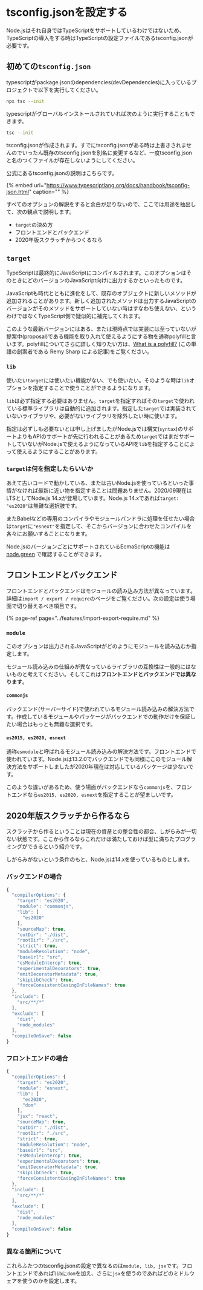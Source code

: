 # tsconfig.jsonを設定する

Node.jsはそれ自身ではTypeScriptをサポートしているわけではないため、TypeScriptの導入をする時はTypeScriptの設定ファイルであるtsconfig.jsonが必要です。

## 初めての`tsconfig.json`

typescriptがpackage.jsonのdependencies\(devDependencies\)に入っているプロジェクトで以下を実行してください。

```bash
npx tsc --init
```

typescriptがグローバルインストールされていれば次のように実行することもできます。

```bash
tsc --init
```

tsconfig.jsonが作成されます。すでにtsconfig.jsonがある時は上書きされませんのでいったん既存のtsconfig.jsonを別名に変更するなど、一度tsconfig.jsonと名のつくファイルが存在しないようにしてください。

公式にあるtsconfig.jsonの説明はこちらです。

{% embed url="https://www.typescriptlang.org/docs/handbook/tsconfig-json.html" caption="" %}

すべてのオプションの解説をすると余白が足りないので、ここでは用途を抽出して、次の観点で説明します。

* `target`の決め方
* フロントエンドとバックエンド
* 2020年版スクラッチからつくるなら

## `target`

TypeScriptは最終的にJavaScriptにコンパイルされます。このオプションはそのときにどのバージョンのJavaScript向けに出力するかといったものです。

JavaScriptも時代とともに進化をして、既存のオブジェクトに新しいメソッドが追加されることがあります。新しく追加されたメソッドは出力するJavaScriptのバージョンがそのメソッドをサポートしていない時はすなわち使えない、というわけではなくTypeScript側で疑似的に補完してくれます。

このような最新バージョンにはある、または現時点では実装には至っていないが提案中\(proposal\)である機能を取り入れて使えるようにする物を通称polyfillと言います。polyfillについてさらに詳しく知りたい方は、[What is a polyfill?](https://remysharp.com/2010/10/08/what-is-a-polyfill) \(この単語の創案者である Remy Sharp による記事\)をご覧ください。

### `lib`

使いたい`target`には使いたい機能がない、でも使いたい。そのような時は`lib`オプションを指定することで使うことができるようになります。

`lib`は必ず指定する必要はありません。`target`を指定すればその`target`で使われている標準ライブラリは自動的に追加されます。指定した`target`では実装されていないライブラリや、必要がないライブラリを除外したい時に使います。

指定は必ずしも必要ないとは申し上げましたがNode.jsでは構文\(`syntax`\)のサポートよりもAPIのサポートが先に行われることがあるため`target`ではまだサポートしていないがNode.jsで使えるようになっているAPIを`lib`を指定することによって使えるようにすることがあります。

### `target`は何を指定したらいいか

あえて古いコードで動かしている、または古いNode.jsを使っているといった事情がなければ最新に近い物を指定することは問題ありません。2020/09現在はLTSとしてNode.js 14.xが登場しています。Node.js 14.xであれば`target: "es2020"`は無難な選択肢です。

またBabelなどの専用のコンパイラやモジュールバンドラに処理を任せたい場合は`target`に`"esnext"`を指定して、そこからバージョンに合わせたコンパイルを各々にお願いすることになります。

Node.jsのバージョンごとにサポートされているEcmaScriptの機能は [node.green](https://node.green) で確認することができます。

## フロントエンドとバックエンド

フロントエンドとバックエンドはモジュールの読み込み方法が異なっています。詳細は`import / export / require`のページをご覧ください。次の設定は使う場面で切り替えるべき項目です。

{% page-ref page="../features/import-export-require.md" %}

### `module`

このオプションは出力されるJavaScriptがどのようにモジュールを読み込むか指定します。

モジュール読み込みの仕組みが異なっているライブラリの互換性は一般的にはないものと考えてください。そしてこれは**フロントエンドとバックエンドでは異なります**。

#### `commonjs`

バックエンド\(サーバーサイド\)で使われているモジュール読み込みの解決方法です。作成しているモジュールやパッケージがバックエンドでの動作だけを保証したい場合はもっとも無難な選択です。

#### `es2015, es2020, esnext`

通称`esmodule`と呼ばれるモジュール読み込みの解決方法です。フロントエンドで使われています。Node.jsは13.2.0でバックエンドでも同様にこのモジュール解決方法をサポートしましたが2020年現在は対応しているパッケージは少ないです。

このような違いがあるため、使う場面がバックエンドなら`commonjs`を、フロントエンドなら`es2015, es2020, esnext`を指定することが望ましいです。

## 2020年版スクラッチから作るなら

スクラッチから作るということは現在の資産との整合性の都合、しがらみが一切ない状態です。ここから作るならこれだけは満たしておけば型に満ちたプログラミングができるという紹介です。

しがらみがないという条件のもと、Node.jsは14.xを使っているものとします。

### バックエンドの場合

```javascript
{
  "compilerOptions": {
    "target": "es2020",
    "module": "commonjs",
    "lib": [
      "es2020"
    ],
    "sourceMap": true,
    "outDir": "./dist",
    "rootDir": "./src",
    "strict": true,
    "moduleResolution": "node",
    "baseUrl": "src",
    "esModuleInterop": true,
    "experimentalDecorators": true,
    "emitDecoratorMetadata": true,
    "skipLibCheck": true,
    "forceConsistentCasingInFileNames": true
  },
  "include": [
    "src/**/*"
  ],
  "exclude": [
    "dist",
    "node_modules"
  ],
  "compileOnSave": false
}
```

### フロントエンドの場合

```javascript
{
  "compilerOptions": {
    "target": "es2020",
    "module": "esnext",
    "lib": [
      "es2020",
      "dom"
    ],
    "jsx": "react",
    "sourceMap": true,
    "outDir": "./dist",
    "rootDir": "./src",
    "strict": true,
    "moduleResolution": "node",
    "baseUrl": "src",
    "esModuleInterop": true,
    "experimentalDecorators": true,
    "emitDecoratorMetadata": true,
    "skipLibCheck": true,
    "forceConsistentCasingInFileNames": true
  },
  "include": [
    "src/**/*"
  ],
  "exclude": [
    "dist",
    "node_modules"
  ],
  "compileOnSave": false
}
```

### 異なる箇所について

これらふたつのtsconfig.jsonの設定で異なるのは`module, lib, jsx`です。フロントエンドであれば`lib`に`dom`を加え、さらに`jsx`を使うのであればどのミドルウェアを使うのかを設定します。

